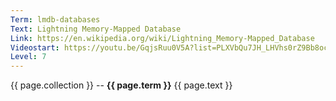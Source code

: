 ```yaml
---
Term: lmdb-databases
Text: Lightning Memory-Mapped Database
Link: https://en.wikipedia.org/wiki/Lightning_Memory-Mapped_Database
Videostart: https://youtu.be/GqjsRuu0V5A?list=PLXVbQu7JH_LHVhs0rZ9Bb8ocyKlPljkaG&t=21m42s
Level: 7
---
```


{{ page.collection }} -- **{{ page.term }}**
   {{ page.text }} 
